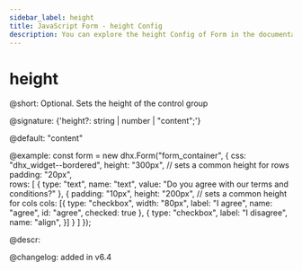 ```yaml
---
sidebar_label: height
title: JavaScript Form - height Config 
description: You can explore the height Config of Form in the documentation of the DHTMLX JavaScript UI library. Browse developer guides and API reference, try out code examples and live demos, and download a free 30-day evaluation version of DHTMLX Suite.
---
```


# height

@short: Optional. Sets the height of the control group

@signature: {'height?: string | number | "content";'}

@default: "content"

@example:
const form = new dhx.Form("form_container", {
    css: "dhx_widget--bordered",
    height: "300px", // sets a common height for rows 
    padding: "20px",   
    rows: [
        {
            type: "text",
            name: "text",
            value: "Do you agree with our terms and conditions?"
        },
        {
            padding: "10px",
            height: "200px", // sets a common height for cols
            cols: [{
                type: "checkbox",
                width: "80px", 
                label: "I agree",
                name: "agree",
                id: "agree",
                checked: true
            },
            {
                type: "checkbox",
                label: "I disagree",
                name: "align",
            }]
        }
    ]
});

@descr:

@changelog: added in v6.4

[comment]: # (@related: form/how_to_start.md#initialize-form form/configuration.md#widthheight)

[comment]: # (@relatedapi: form/api/form_width_config.md)
